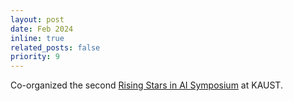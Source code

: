 ```yaml
---
layout: post
date: Feb 2024
inline: true
related_posts: false
priority: 9
---
```


Co-organized the second [Rising Stars in AI Symposium](https://cemse.kaust.edu.sa/ai/aii-symp-2024) at KAUST.